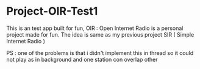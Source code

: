 # Project-OIR-Test1
This is an test app built for fun, OIR : Open Internet Radio is a personal project made for fun. The idea is same as my previous project SIR ( Simple Internet Radio )  

PS : one of the problems is that i didn't implement this in thread so it could not play as in background 
and one station con overlap other
